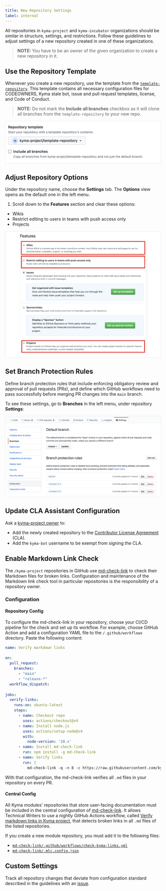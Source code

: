 ```yaml
---
title: New Repository Settings
label: internal
---
```


All repositories in `kyma-project` and `kyma-incubator` organizations should be similar in structure, settings, and restrictions. Follow these guidelines to adjust settings of a new repository created in one of these organizations.

> **NOTE:** You have to be an owner of the given organization to create a new repository in it.

## Use the Repository Template

Whenever you create a new repository, use the template from the [`template-repository`](https://github.com/kyma-project/template-repository). This template contains all necessary configuration files for CODEOWNERS, Kyma stale bot, issue and pull request templates, license, and Code of Conduct.

> **NOTE:** Do not mark the **Include all branches** checkbox as it will clone all branches from the `template-repository` to your new repo.

![Template](./assets/template.png)

## Adjust Repository Options

Under the repository name, choose the **Settings** tab. The **Options** view opens as the default one in the left menu.

1. Scroll down to the **Features** section and clear these options:

- Wikis
- Restrict editing to users in teams with push access only
- Projects

![Features](./assets/features.png)

## Set Branch Protection Rules

Define branch protection rules that include enforcing obligatory review and approval of pull requests (PRs), and define which GitHub workflows need to pass successfully before merging PR changes into the `main` branch.

To see these settings, go to **Branches** in the left menu, under repository **Settings**:

![Branch protection rules](./assets/branch-protection-rules.png)

## Update CLA Assistant Configuration

Ask a [kyma-project owner](https://github.com/orgs/kyma-project/people) to:

- Add the newly created repository to the [Contributor License Agreement](https://cla-assistant.io/) (CLA).
- Add the `kyma-bot` username to be exempt from signing the CLA.

## Enable Markdown Link Check

The `/kyma-project` repositories in GitHub use [md-check-link](https://github.com/kyma-project/md-check-link) to check their Markdown files for broken links. Configuration and maintenance of the Markdown link check tool in particular repositories is the responsibility of a repository owner.

### Configuration

#### Repository Config

To configure the md-check-link in your repository, choose your CI/CD pipeline for the check and set up its workflow. For example, choose GitHub Action and add a configuration YAML file to the `/.github/workflows` directory. Paste the following content:

```yaml
name: Verify markdown links

on:
  pull_request:
    branches:
      - "main"
      - "release-*"
  workflow_dispatch:

jobs:
  verify-links:
    runs-on: ubuntu-latest
    steps:
      - name: Checkout repo
        uses: actions/checkout@v4
      - name: Install node.js
        uses: actions/setup-node@v4
        with:
          node-version: '20.x'
      - name: Install md-check-link
        run: npm install -g md-check-link
      - name: Verify links
        run: |
          md-check-link -q -n 8 -c https://raw.githubusercontent.com/kyma-project/md-check-link/main/.mlc.config.json ./
```

With that configuration, the md-check-link verifies all `.md` files in your repository on every PR.

#### Central Config

All Kyma modules' repositories that store user-facing documentation must be included in the central configuration of [md-check-link](https://github.com/kyma-project/md-check-link). It allows Technical Writers to use a nightly GitHub Actions workflow, called [Verify markdown links in Kyma project](https://github.com/kyma-project/md-check-link/actions/workflows/check-kyma-links.yml), that detects broken links in all `.md` files of the listed repositories.

If you create a new module repository, you must add it to the following files:

* [`md-check-link/.github/workflows/check-kyma-links.yml`](https://github.com/kyma-project/md-check-link/blob/main/.github/workflows/check-kyma-links.yml)
* [`md-check-link/.mlc.config.json`](https://github.com/kyma-project/md-check-link/blob/main/.mlc.config.json)

## Custom Settings

Track all repository changes that deviate from configuration standard described in the guidelines with an [issue](https://github.tools.sap/kyma/test-infra/issues/new?assignees=&labels=config-change&template=bug_report.md&title=).
